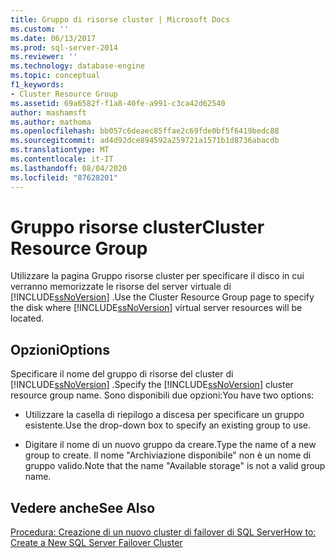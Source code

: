 ```yaml
---
title: Gruppo di risorse cluster | Microsoft Docs
ms.custom: ''
ms.date: 06/13/2017
ms.prod: sql-server-2014
ms.reviewer: ''
ms.technology: database-engine
ms.topic: conceptual
f1_keywords:
- Cluster Resource Group
ms.assetid: 69a6582f-f1a8-40fe-a991-c3ca42d62540
author: mashamsft
ms.author: mathoma
ms.openlocfilehash: bb057c6deaec85ffae2c69fde0bf5f6419bedc88
ms.sourcegitcommit: ad4d92dce894592a259721a1571b1d8736abacdb
ms.translationtype: MT
ms.contentlocale: it-IT
ms.lasthandoff: 08/04/2020
ms.locfileid: "87628201"
---
```

# <a name="cluster-resource-group"></a><span data-ttu-id="e7ab9-102">Gruppo risorse cluster</span><span class="sxs-lookup"><span data-stu-id="e7ab9-102">Cluster Resource Group</span></span>
  <span data-ttu-id="e7ab9-103">Utilizzare la pagina Gruppo risorse cluster per specificare il disco in cui verranno memorizzate le risorse del server virtuale di [!INCLUDE[ssNoVersion](../../includes/ssnoversion-md.md)] .</span><span class="sxs-lookup"><span data-stu-id="e7ab9-103">Use the Cluster Resource Group page to specify the disk where [!INCLUDE[ssNoVersion](../../includes/ssnoversion-md.md)] virtual server resources will be located.</span></span>  
  
## <a name="options"></a><span data-ttu-id="e7ab9-104">Opzioni</span><span class="sxs-lookup"><span data-stu-id="e7ab9-104">Options</span></span>  
 <span data-ttu-id="e7ab9-105">Specificare il nome del gruppo di risorse del cluster di [!INCLUDE[ssNoVersion](../../includes/ssnoversion-md.md)] .</span><span class="sxs-lookup"><span data-stu-id="e7ab9-105">Specify the [!INCLUDE[ssNoVersion](../../includes/ssnoversion-md.md)] cluster resource group name.</span></span> <span data-ttu-id="e7ab9-106">Sono disponibili due opzioni:</span><span class="sxs-lookup"><span data-stu-id="e7ab9-106">You have two options:</span></span>  
  
-   <span data-ttu-id="e7ab9-107">Utilizzare la casella di riepilogo a discesa per specificare un gruppo esistente.</span><span class="sxs-lookup"><span data-stu-id="e7ab9-107">Use the drop-down box to specify an existing group to use.</span></span>  
  
-   <span data-ttu-id="e7ab9-108">Digitare il nome di un nuovo gruppo da creare.</span><span class="sxs-lookup"><span data-stu-id="e7ab9-108">Type the name of a new group to create.</span></span> <span data-ttu-id="e7ab9-109">Il nome "Archiviazione disponibile" non è un nome di gruppo valido.</span><span class="sxs-lookup"><span data-stu-id="e7ab9-109">Note that the name "Available storage" is not a valid group name.</span></span>  
  
## <a name="see-also"></a><span data-ttu-id="e7ab9-110">Vedere anche</span><span class="sxs-lookup"><span data-stu-id="e7ab9-110">See Also</span></span>  
 [<span data-ttu-id="e7ab9-111">Procedura: Creazione di un nuovo cluster di failover di SQL Server</span><span class="sxs-lookup"><span data-stu-id="e7ab9-111">How to: Create a New SQL Server Failover Cluster</span></span>](https://go.microsoft.com/fwlink/?LinkId=190960)  
  
  
